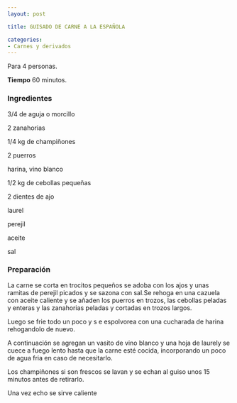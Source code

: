 ```yaml
---
layout: post

title: GUISADO DE CARNE A LA ESPAÑOLA

categories:
- Carnes y derivados
---
```

Para 4 personas.

<b>Tiempo</b> 60 minutos.

<h3>Ingredientes</h3>

3/4 de aguja o morcillo

2 zanahorias

1/4 kg de champiñones

2 puerros

harina, vino blanco

1/2 kg de cebollas pequeñas

2 dientes de ajo

laurel

perejil

aceite

sal

<h3>Preparación</h3>

La carne se corta en trocitos pequeños se adoba con los ajos y unas ramitas de perejil picados y se sazona con sal.Se rehoga en una cazuela con aceite caliente y se añaden los puerros en trozos, las cebollas peladas y enteras y las zanahorias peladas y cortadas en trozos largos.

Luego se frie todo un poco y s e espolvorea con una cucharada de harina rehogandolo de nuevo.

A continuación se agregan un vasito de vino blanco y una hoja de laurely se cuece a fuego lento hasta que la carne esté cocida, incorporando un poco de agua fria en caso de necesitarlo.

Los champiñones si son frescos se lavan y se echan al guiso unos 15 minutos antes de retirarlo.

Una vez echo se sirve caliente